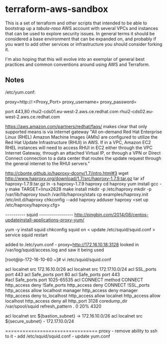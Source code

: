 # terraform-aws-sandbox

This is a set of terraform and other scripts that intended to be able to bootstrap up a _tabula-rasa_ AWS account
with several VPCs and instances that can be used to explore security issues. In general terms it should be considered
a base environment that can be expanded on, and probably if you want to add other services or infrastructure you should
consider forking it.

I'm also hoping that this will evolve into an exemplar of general best practices and common conventions around using
AWS and Terraform.

## Notes
/etc/yum.conf:

proxy=http://<Proxy-Server-IP-Address>:<Proxy_Port>
proxy_username=<Proxy-User-Name>
proxy_password=<Proxy-Password>


port 443,80
rhui2-cds01.eu-west-2.aws.ce.redhat.com
rhui2-cds02.eu-west-2.aws.ce.redhat.com

https://aws.amazon.com/partners/redhat/faqs/
    makes clear that only supported means is via internet gateway
    "All on-demand Red Hat Enterprise Linux (RHEL) Amazon Machine Images (AMIs) are configured to utilize the Red Hat Update Infrastructure (RHUI) in AWS. If in a VPC, Amazon EC2 RHEL instances will need to access RHUI in EC2 either through the VPC Internet Gateway, through an attached Virtual IP, or through a VPN or Direct Connect connection to a data center that routes the update request through the general internet to the RHUI servers."

<http://cbonte.github.io/haproxy-dconv/1.7/intro.html#3>
wget http://www.haproxy.org/download/1.7/src/haproxy-1.7.9.tar.gz
tar xf haproxy-1.7.9.tar.gz
ln -s haproxy-1.7.9 haproxy
cd haproxy
yum install gcc -y
make TARGET=linux2628
make install
mkdir -p /etc/haproxy
mkdir -p /var/lib/haproxy
touch /var/lib/haproxy/stats
cp examples/haproxy.init /etc/init.d/haproxy
chkconfig --add haproxy
adduser haproxy
<set up /etc/haproxy/haproxy.cfg>


---------- squid -----------------
http://pingbin.com/2014/08/centos-updateinstall-applications-proxy-yum/

yum -y install squid
chkconfig squid on
< update /etc/squid/squid.conf >
service squid restart

added to /etc/yum.conf - proxy=http://172.16.10.18:3128
looked in /var/log/squid/access.log and saw it being used


[root@ip-172-16-10-60 ~]# vi /etc/squid/squid.conf

acl localnet src 172.16.10.0/26
acl localnet src 172.17.10.0/24
acl SSL_ports port 443
acl Safe_ports port 80
acl Safe_ports port 443         
#acl Safe_ports port 1025-65535
acl CONNECT method CONNECT
http_access deny !Safe_ports
http_access deny CONNECT !SSL_ports
http_access allow localhost manager
http_access deny manager
http_access deny to_localhost
http_access allow localnet
http_access allow localhost
http_access deny all
http_port 3128
coredump_dir /var/spool/squid
refresh_pattern .               0       20%     4320

acl localnet src ${bastion_subnet} -> 172.16.10.0/26
acl localnet src ${secure_subnet} - 172.17.10.0/24


================================
proxy - remove ability to ssh to it
    - add /etc/squid/squid.conf
    - update yum.conf

